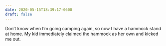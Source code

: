 ```yaml
---
date: 2020-05-15T18:39:17-0600
draft: false
---
```




Don’t know when I’m going camping again, so now I have a hammock stand at home. My kid immediately claimed the hammock as her own and kicked me out.



